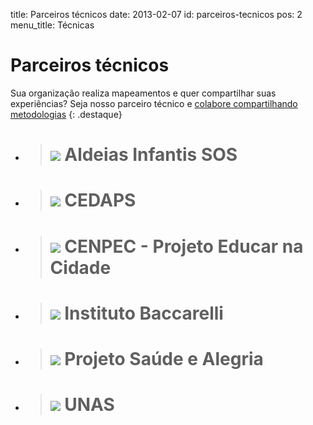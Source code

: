 title: Parceiros técnicos
date: 2013-02-07
id: parceiros-tecnicos
pos: 2
menu_title: Técnicas

Parceiros técnicos
==================

Sua organização realiza mapeamentos e quer compartilhar suas experiências?
Seja nosso parceiro técnico e [colabore compartilhando metodologias](/Colabore/Parceria_tecnica)
{: .destaque}

 * > ![][aldeias] Aldeias Infantis SOS
   > =================================

 * > ![][cedaps] CEDAPS
   > ==================

 * > ![][cenpec] CENPEC - Projeto Educar na Cidade
   > =============================================

 * > ![][baccarelli] Instituto Baccarelli
   > ====================================

 * > ![][saude] Projeto Saúde e Alegria
   > ==================================

 * > ![][unas] UNAS
   > ==============


[aldeias]:    /static/images/parcerias/tecnicos/aldeias.png
[cedaps]:     /static/images/parcerias/tecnicos/cedaps.png
[cenpec]:     /static/images/parcerias/tecnicos/cenpec.png
[baccarelli]: /static/images/parcerias/tecnicos/baccarelli.png
[saude]:      /static/images/parcerias/tecnicos/saude_alegria.png
[unas]:       /static/images/parcerias/tecnicos/unas.png

